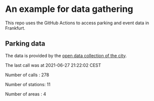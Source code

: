 # An example for data gathering

This repo uses the GitHub Actions to access parking and event data in Frankfurt.

## Parking data
The data is provided by the [open data collection of the city](https://www.offenedaten.frankfurt.de/).

The last call was at 2021-06-27 21:22:02 CEST

Number of calls   : 278

Number of stations:  11

Number of areas   :   4

